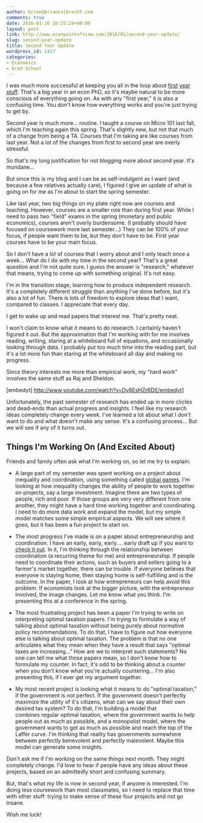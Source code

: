 ```yaml
---
author: brian@briancalbrecht.com
comments: true
date: 2016-01-16 16:55:24+00:00
layout: post
link: http://www.econpointofview.com/2016/01/second-year-update/
slug: second-year-update
title: Second Year Update
wordpress_id: 1417
categories:
- Economics
- Grad School
---
```


I was much more successful at keeping you all in the loop about [first](http://www.econpointofview.com/2015/06/the-numbers/) [year](http://www.econpointofview.com/2015/05/year-1-finished-hopefully/) [stuff](http://www.econpointofview.com/2014/12/one-semester-in-an-economics-phd/). That's a big year in an econ PhD, so it's maybe natural to be more conscious of everything going on. As with any "first year," it is also a confusing time. You don't know how everything works and you're just trying to get by.

Second year is much more... routine. I taught a course on Micro 101 last fall, which I'm teaching again this spring. That's slightly new, but not that much of a change from being a TA. Courses that I'm taking are like courses from last year. Not a lot of the changes from first to second year are overly stressful.

So that's my long justification for not blogging more about second year. It's mundane...

But since this is my blog and I can be as self-indulgent as I want (and because a few relatives actually care), I figured I give an update of what is going on for me as I'm about to start the spring semester.

Like last year, two big things on my plate right now are courses and teaching. However, courses are a smaller role than during first year. While I need to pass two "field" exams in the spring (monetary and public economics), courses aren't overly burdensome. (I probably should have focused on coursework more last semester...) They can be 100% of your focus, if people want them to be, but they don't have to be. First year courses have to be your main focus.

So I don't have a lot of courses that I worry about and I only teach once a week... What do I do with my time in the second year? That's a great question and I'm not quite sure. I guess the answer is "research," whatever that means, trying to come up with something original. It's not easy.

I'm in the transition stage, learning how to produce independent research. It's a completely different struggle than anything I've done before, but it's also a lot of fun. There is lots of freedom to explore ideas that I want, compared to classes. I appreciate that every day.

I get to wake up and read papers that interest me. That's pretty neat.

I won't claim to know what it means to do research. I certainly haven't figured it out. But the approximation that I'm working with for me involves reading, writing, staring at a whiteboard full of equations, and occasionally looking through data. I probably put too much time into the reading part, but it's a lot more fun than staring at the whiteboard all day and making no progress.

Since theory interests me more than empirical work, my "hard work" involves the same stuff as Raj and Sheldon.

[embedyt] http://www.youtube.com/watch?v=Dy8EsHZr6DI[/embedyt]

Unfortunately, the past semester of research has ended up in more circles and dead-ends than actual progress and insights. I feel like my research ideas completely change every week. I've learned a lot about what I don't want to do and what doesn't make any sense. It's a confusing process... But we will see if any of it turns out.


## Things I'm Working On (And Excited About)


Friends and family often ask what I'm working on, so let me try to explain:



	
  * A large part of my semester was spent working on a project about inequality and coordination, using something called [global games](https://www.google.com/url?sa=t&rct=j&q=&esrc=s&source=web&cd=2&cad=rja&uact=8&ved=0ahUKEwi-gdrS367KAhVC5SYKHWqPAZsQFggjMAE&url=http%3A%2F%2Fwww.princeton.edu%2F~smorris%2Fpdfs%2FMorris-GlobalGamesTheoryandApplications.pdf&usg=AFQjCNG9DmcqBbZoRL6eRXHrV8xHEz8faQ). I'm looking at how inequality changes the ability of people to work together on projects, say a large investment. Imagine there are two types of people, rich and poor. If those groups are very very different from one another, they might have a hard time working together and coordinating. I need to do more data work and expand the model, but my simple model matches some simple empirical aspects. We will see where it goes, but it has been a fun project to start on.

	
  * The most progress I've made is on a paper about entrepreneurship and coordination. I have an early, early, early.... early draft up if you want to [check it out](http://www.briancalbrecht.com/s/entrepreneurship_as_coordination.pdf). In it, I'm thinking through the relationship between coordination (a recurring theme for me) and entrepreneurship. If people need to coordinate their actions, such as buyers and sellers going to a farmer's market together, there can be trouble. If everyone believes that everyone is staying home, then staying home is self-fulfilling and is the outcome. In the paper, I look at how entrepreneurs can help avoid this problem. If economists look at the bigger picture, with the entrepreneur involved, the image changes. Let me know what you think. I'm presenting this at a conference in the spring.

	
  * The most frustrating project has been a paper I'm trying to write on interpreting optimal taxation papers. I'm trying to formulate a way of talking about optimal taxation without being purely about normative policy recommendations. To do that, I have to figure out how everyone else is talking about optimal taxation. The problem is that no one articulates what they mean when they have a result that says "optimal taxes are increasing..." How are we to interpret such statements? No one can tell me what those papers mean, so I don't know how to formulate my counter. In fact, it's odd to be thinking about a counter when you don't know what you're actually countering... I'm also presenting this, if I ever get my argument together.

	
  * My most recent project is looking what it means to do "optimal taxation," if the government is not perfect. If the government doesn't perfectly maximize the utility of it's citizens, what can we say about their own desired tax system? To do that, I'm building a model that combines regular optimal taxation, where the government wants to help people out as much as possible, and a monopolist model, where the government wants to get as much as possible and reach the top of the Laffer curve. I'm thinking that reality has governments somewhere between perfectly benevolent and perfectly malevolent. Maybe this model can generate some insights.


Don't ask me if I'm working on the same things next month. They might completely change. I'd love to hear if people have any ideas about these projects, based on an admittedly short and confusing summary.

But, that's what my life is now in second year, if anyone is interested. I'm doing less coursework than most classmates, so I need to replace that time with other stuff: trying to make sense of these four projects and not go insane.

Wish me luck!
